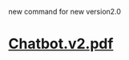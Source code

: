 new command for new version2.0
# [Chatbot.v2.pdf](https://github.com/Satish2004/ChatBOTxSAtish_V2.0/files/15052777/Chatbot.v2.pdf)
